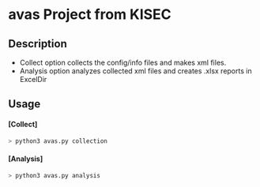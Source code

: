 # avas Project from KISEC

## Description
- Collect option collects the config/info files and makes xml files.
- Analysis option analyzes collected xml files and creates .xlsx reports in ExcelDir

## Usage

#### [Collect]
```bash
> python3 avas.py collection
```
#### [Analysis]
```bash
> python3 avas.py analysis
```
